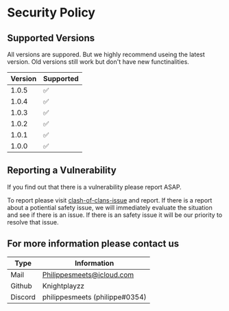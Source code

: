 # Security Policy

## Supported Versions

All versions are suppored. But we highly recommend useing the latest version.
Old versions still work but don't have new functinalities.

| Version | Supported          |
| ------- | ------------------ |
| 1.0.5   | :white_check_mark: |
| 1.0.4   | :white_check_mark: |
| 1.0.3   | :white_check_mark: |
| 1.0.2   | :white_check_mark: |
| 1.0.1   | :white_check_mark: |
| 1.0.0   | :white_check_mark: |

## Reporting a Vulnerability

If you find out that there is a vulnerability please report ASAP.

To report please visit [clash-of-clans-issue](https://github.com/Knightplayzz/clash-of-clans/issues) and report.
If there is a report about a potiential safety issue, we will immediately evaluate the situation and see if there is an issue.
If there is an safety issue it will be our priority to resolve that issue.

## For more information please contact us

| Type | Information |
|------|-------------|
| Mail |<Philippesmeets@icloud.com> |
| Github | Knightplayzz | 
| Discord | philippesmeets (philippe#0354) | 
